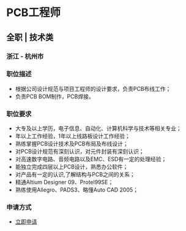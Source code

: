 
# PCB工程师
## 全职  |  技术类
### 浙江 - 杭州市

### 职位描述
- 根据公司设计规范与项目工程师的设计要求，负责PCB布线工作；
- 负责PCB BOM制作，PCB焊接。
### 职位要求
- 大专及以上学历，电子信息、自动化、计算机科学与技术等相关专业；
- 年以上工作经验，1年以上线路板设计工作经验；
- 熟练掌握PCB设计技术及PCB布局及布线设计；
- 对PCB设计规范有深刻认识，对元件封装有深刻认识；
- 对高速数字电路、音频电路以及EMC、ESD有一定的处理经验；
- 能独立完成四层以上PCB设计，熟悉办公软件；
- 对产品有一定的认识,了解结构与PCB之间的关系；
- 精通Altium Designer 09、Protel99SE；
- 熟练使用Allegro、PADS3、略懂Auto CAD 2005；
### 申请方式
- <a href="mailto:hr@tuya.com?subject=求职简历-PCB工程师-来自GitHub">立即申请</a>